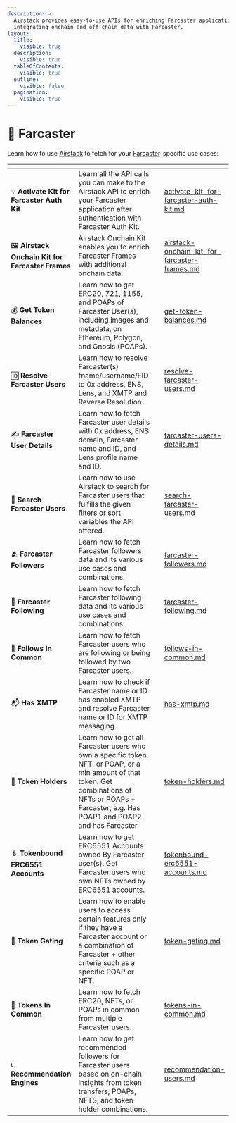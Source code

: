 ```yaml
---
description: >-
  Airstack provides easy-to-use APIs for enriching Farcaster applications and
  integrating onchain and off-chain data with Farcaster.
layout:
  title:
    visible: true
  description:
    visible: true
  tableOfContents:
    visible: true
  outline:
    visible: false
  pagination:
    visible: true
---
```


# 💜 Farcaster

Learn how to use [Airstack](https://airstack.xyz) to fetch for your [Farcaster](https://farcaster.xyz)-specific use cases:

<table data-view="cards"><thead><tr><th></th><th></th><th></th><th data-hidden data-card-target data-type="content-ref"></th></tr></thead><tbody><tr><td><span data-gb-custom-inline data-tag="emoji" data-code="1f4a1">💡</span> <strong>Activate Kit for Farcaster Auth Kit</strong></td><td>Learn all the API calls you can make to the Airstack API to enrich your Farcaster application after authentication with Farcaster Auth Kit.</td><td></td><td><a href="activate-kit-for-farcaster-auth-kit.md">activate-kit-for-farcaster-auth-kit.md</a></td></tr><tr><td><span data-gb-custom-inline data-tag="emoji" data-code="1f5bc">🖼</span> <strong>Airstack</strong> <strong>Onchain Kit for Farcaster Frames</strong></td><td>Airstack Onchain Kit enables you to enrich Farcaster Frames with additional onchain data.</td><td></td><td><a href="airstack-onchain-kit-for-farcaster-frames.md">airstack-onchain-kit-for-farcaster-frames.md</a></td></tr><tr><td><span data-gb-custom-inline data-tag="emoji" data-code="1f4b0">💰</span> <strong>Get Token Balances</strong></td><td>Learn how to get ERC20, 721, 1155, and POAPs of Farcaster User(s), including images and metadata, on Ethereum, Polygon, and Gnosis (POAPs).</td><td></td><td><a href="get-token-balances.md">get-token-balances.md</a></td></tr><tr><td><span data-gb-custom-inline data-tag="emoji" data-code="1f194">🆔</span> <strong>Resolve Farcaster Users</strong></td><td>Learn how to resolve Farcaster(s) fname/username/FID to 0x address, ENS, Lens, and XMTP and Reverse Resolution.</td><td></td><td><a href="resolve-farcaster-users.md">resolve-farcaster-users.md</a></td></tr><tr><td><span data-gb-custom-inline data-tag="emoji" data-code="270d">✍</span> <strong>Farcaster User Details</strong></td><td>Learn how to fetch Farcaster user details with 0x address, ENS domain, Farcaster name and ID, and Lens profile name and ID.</td><td></td><td><a href="farcaster-users-details.md">farcaster-users-details.md</a></td></tr><tr><td><span data-gb-custom-inline data-tag="emoji" data-code="1f50e">🔎</span> <strong>Search Farcaster Users</strong></td><td>Learn how to use Airstack to search for Farcaster users that fulfills the given filters or sort variables the API offered.</td><td></td><td><a href="search-farcaster-users.md">search-farcaster-users.md</a></td></tr><tr><td><span data-gb-custom-inline data-tag="emoji" data-code="1fac2">🫂</span> <strong>Farcaster Followers</strong></td><td>Learn how to fetch Farcaster followers data and its various use cases and combinations.</td><td></td><td><a href="farcaster-followers.md">farcaster-followers.md</a></td></tr><tr><td><span data-gb-custom-inline data-tag="emoji" data-code="1f490">💐</span> <strong>Farcaster Following</strong></td><td>Learn how to fetch Farcaster following data and its various use cases and combinations.</td><td></td><td><a href="farcaster-following.md">farcaster-following.md</a></td></tr><tr><td><span data-gb-custom-inline data-tag="emoji" data-code="1f46d">👭</span> <strong>Follows In Common</strong></td><td>Learn how to fetch Farcaster users who are following or being followed by two Farcaster users.</td><td></td><td><a href="follows-in-common.md">follows-in-common.md</a></td></tr><tr><td><span data-gb-custom-inline data-tag="emoji" data-code="1f4ec">📬</span> <strong>Has XMTP</strong></td><td>Learn how to check if Farcaster name or ID has enabled XMTP and resolve Farcaster name or ID for XMTP messaging.</td><td></td><td><a href="has-xmtp.md">has-xmtp.md</a></td></tr><tr><td><span data-gb-custom-inline data-tag="emoji" data-code="1f3c5">🏅</span> <strong>Token Holders</strong></td><td>Learn how to get all Farcaster users who own a specific token, NFT, or POAP, or a min amount of that token. Get combinations of NFTs or POAPs + Farcaster, e.g. Has POAP1 and POAP2 and has Farcaster</td><td></td><td><a href="token-holders.md">token-holders.md</a></td></tr><tr><td><span data-gb-custom-inline data-tag="emoji" data-code="1fa86">🪆</span> <strong>Tokenbound ERC6551 Accounts</strong></td><td>Learn how to get ERC6551 Accounts owned By Farcaster user(s). Get Farcaster users who own NFTs owned by ERC6551 accounts.</td><td></td><td><a href="tokenbound-erc6551-accounts.md">tokenbound-erc6551-accounts.md</a></td></tr><tr><td><span data-gb-custom-inline data-tag="emoji" data-code="1f6aa">🚪</span> <strong>Token Gating</strong></td><td>Learn how to enable users to access certain features only if they have a Farcaster account or a combination of Farcaster + other criteria such as a specific POAP or NFT.</td><td></td><td><a href="token-gating.md">token-gating.md</a></td></tr><tr><td><span data-gb-custom-inline data-tag="emoji" data-code="1f91d">🤝</span> <strong>Tokens In Common</strong></td><td>Learn how to fetch ERC20, NFTs, or POAPs in common from multiple Farcaster users.</td><td></td><td><a href="tokens-in-common.md">tokens-in-common.md</a></td></tr><tr><td><span data-gb-custom-inline data-tag="emoji" data-code="1f4de">📞</span> <strong>Recommendation Engines</strong></td><td>Learn how to get recommended followers for Farcaster users based on on-chain insights from token transfers, POAPs, NFTS, and token holder combinations.</td><td></td><td><a href="recommendation-users.md">recommendation-users.md</a></td></tr></tbody></table>
